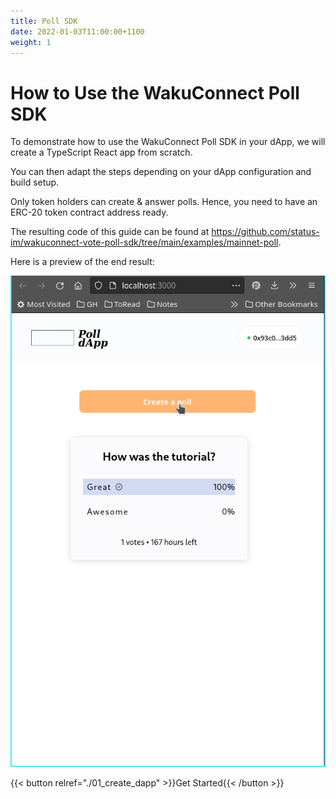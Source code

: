 ```yaml
---
title: Poll SDK
date: 2022-01-03T11:00:00+1100
weight: 1
---
```


# How to Use the WakuConnect Poll SDK

To demonstrate how to use the WakuConnect Poll SDK in your dApp, we will create a TypeScript React app from scratch.

You can then adapt the steps depending on your dApp configuration and build setup.

Only token holders can create & answer polls.
Hence, you need to have an ERC-20 token contract address ready.

The resulting code of this guide can be found at
https://github.com/status-im/wakuconnect-vote-poll-sdk/tree/main/examples/mainnet-poll.

Here is a preview of the end result:

![Poll demo](/assets/poll_sdk/wakuconnect-poll-demo.gif)

{{< button relref="./01_create_dapp"  >}}Get Started{{< /button >}}

